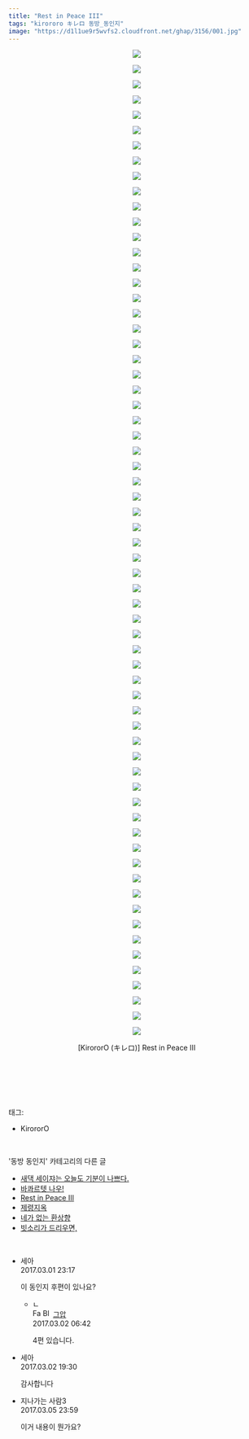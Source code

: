 ```yaml
---
title: "Rest in Peace III"
tags: "kirororo キレロ 동방_동인지"
image: "https://d1l1ue9r5wvfs2.cloudfront.net/ghap/3156/001.jpg"
---
```

<div class="article">
<p style="text-align: center; clear: none; float: none;"><img src="{{ site.imgserver9 }}/ghap/3156/001.jpg"/></p>
<p style="text-align: center; clear: none; float: none;"><img src="{{ site.imgserver9 }}/ghap/3156/002.jpg"/></p>
<p style="text-align: center; clear: none; float: none;"><img src="{{ site.imgserver9 }}/ghap/3156/003.jpg"/></p>
<p style="text-align: center; clear: none; float: none;"><img src="{{ site.imgserver9 }}/ghap/3156/004.jpg"/></p>
<p style="text-align: center; clear: none; float: none;"><img src="{{ site.imgserver9 }}/ghap/3156/005.jpg"/></p>
<p style="text-align: center; clear: none; float: none;"><img src="{{ site.imgserver9 }}/ghap/3156/006.jpg"/></p>
<p style="text-align: center; clear: none; float: none;"><img src="{{ site.imgserver9 }}/ghap/3156/007.jpg"/></p>
<p style="text-align: center; clear: none; float: none;"><img src="{{ site.imgserver9 }}/ghap/3156/008.jpg"/></p>
<p style="text-align: center; clear: none; float: none;"><img src="{{ site.imgserver9 }}/ghap/3156/009.jpg"/></p>
<p style="text-align: center; clear: none; float: none;"><img src="{{ site.imgserver9 }}/ghap/3156/010.jpg"/></p>
<p style="text-align: center; clear: none; float: none;"><img src="{{ site.imgserver9 }}/ghap/3156/011.jpg"/></p>
<p style="text-align: center; clear: none; float: none;"><img src="{{ site.imgserver9 }}/ghap/3156/012.jpg"/></p>
<p style="text-align: center; clear: none; float: none;"><img src="{{ site.imgserver9 }}/ghap/3156/013.jpg"/></p>
<p style="text-align: center; clear: none; float: none;"><img src="{{ site.imgserver9 }}/ghap/3156/014.jpg"/></p>
<p style="text-align: center; clear: none; float: none;"><img src="{{ site.imgserver9 }}/ghap/3156/015.jpg"/></p>
<p style="text-align: center; clear: none; float: none;"><img src="{{ site.imgserver9 }}/ghap/3156/016.jpg"/></p>
<p style="text-align: center; clear: none; float: none;"><img src="{{ site.imgserver9 }}/ghap/3156/017.jpg"/></p>
<p style="text-align: center; clear: none; float: none;"><img src="{{ site.imgserver9 }}/ghap/3156/018.jpg"/></p>
<p style="text-align: center; clear: none; float: none;"><img src="{{ site.imgserver9 }}/ghap/3156/019.jpg"/></p>
<p style="text-align: center; clear: none; float: none;"><img src="{{ site.imgserver9 }}/ghap/3156/020.jpg"/></p>
<p style="text-align: center; clear: none; float: none;"><img src="{{ site.imgserver9 }}/ghap/3156/021.jpg"/></p>
<p style="text-align: center; clear: none; float: none;"><img src="{{ site.imgserver9 }}/ghap/3156/022.jpg"/></p>
<p style="text-align: center; clear: none; float: none;"><img src="{{ site.imgserver9 }}/ghap/3156/023.jpg"/></p>
<p style="text-align: center; clear: none; float: none;"><img src="{{ site.imgserver9 }}/ghap/3156/024.jpg"/></p>
<p style="text-align: center; clear: none; float: none;"><img src="{{ site.imgserver9 }}/ghap/3156/025.jpg"/></p>
<p style="text-align: center; clear: none; float: none;"><img src="{{ site.imgserver9 }}/ghap/3156/026.jpg"/></p>
<p style="text-align: center; clear: none; float: none;"><img src="{{ site.imgserver9 }}/ghap/3156/027.jpg"/></p>
<p style="text-align: center; clear: none; float: none;"><img src="{{ site.imgserver9 }}/ghap/3156/028.jpg"/></p>
<p style="text-align: center; clear: none; float: none;"><img src="{{ site.imgserver9 }}/ghap/3156/029.jpg"/></p>
<p style="text-align: center; clear: none; float: none;"><img src="{{ site.imgserver9 }}/ghap/3156/030.jpg"/></p>
<p style="text-align: center; clear: none; float: none;"><img src="{{ site.imgserver9 }}/ghap/3156/031.jpg"/></p>
<p style="text-align: center; clear: none; float: none;"><img src="{{ site.imgserver9 }}/ghap/3156/032.jpg"/></p>
<p style="text-align: center; clear: none; float: none;"><img src="{{ site.imgserver9 }}/ghap/3156/033.jpg"/></p>
<p style="text-align: center; clear: none; float: none;"><img src="{{ site.imgserver9 }}/ghap/3156/034.jpg"/></p>
<p style="text-align: center; clear: none; float: none;"><img src="{{ site.imgserver9 }}/ghap/3156/035.jpg"/></p>
<p style="text-align: center; clear: none; float: none;"><img src="{{ site.imgserver9 }}/ghap/3156/036.jpg"/></p>
<p style="text-align: center; clear: none; float: none;"><img src="{{ site.imgserver9 }}/ghap/3156/037.jpg"/></p>
<p style="text-align: center; clear: none; float: none;"><img src="{{ site.imgserver9 }}/ghap/3156/038.jpg"/></p>
<p style="text-align: center; clear: none; float: none;"><img src="{{ site.imgserver9 }}/ghap/3156/039.jpg"/></p>
<p style="text-align: center; clear: none; float: none;"><img src="{{ site.imgserver9 }}/ghap/3156/040.jpg"/></p>
<p style="text-align: center; clear: none; float: none;"><img src="{{ site.imgserver9 }}/ghap/3156/041.jpg"/></p>
<p style="text-align: center; clear: none; float: none;"><img src="{{ site.imgserver9 }}/ghap/3156/042.jpg"/></p>
<p style="text-align: center; clear: none; float: none;"><img src="{{ site.imgserver9 }}/ghap/3156/043.jpg"/></p>
<p style="text-align: center; clear: none; float: none;"><img src="{{ site.imgserver9 }}/ghap/3156/044.jpg"/></p>
<p style="text-align: center; clear: none; float: none;"><img src="{{ site.imgserver9 }}/ghap/3156/045.jpg"/></p>
<p style="text-align: center; clear: none; float: none;"><img src="{{ site.imgserver9 }}/ghap/3156/046.jpg"/></p>
<p style="text-align: center; clear: none; float: none;"><img src="{{ site.imgserver9 }}/ghap/3156/047.jpg"/></p>
<p style="text-align: center; clear: none; float: none;"><img src="{{ site.imgserver9 }}/ghap/3156/048.jpg"/></p>
<p style="text-align: center; clear: none; float: none;"><img src="{{ site.imgserver9 }}/ghap/3156/049.jpg"/></p>
<p style="text-align: center; clear: none; float: none;"><img src="{{ site.imgserver9 }}/ghap/3156/050.jpg"/></p>
<p style="text-align: center; clear: none; float: none;"><img src="{{ site.imgserver9 }}/ghap/3156/051.jpg"/></p>
<p style="text-align: center; clear: none; float: none;"><img src="{{ site.imgserver9 }}/ghap/3156/052.jpg"/></p>
<p style="text-align: center; clear: none; float: none;"><img src="{{ site.imgserver9 }}/ghap/3156/053.jpg"/></p>
<p style="text-align: center; clear: none; float: none;"><img src="{{ site.imgserver9 }}/ghap/3156/054.jpg"/></p>
<p style="text-align: center; clear: none; float: none;"><img src="{{ site.imgserver9 }}/ghap/3156/055.jpg"/></p>
<p style="text-align: center; clear: none; float: none;"><img src="{{ site.imgserver9 }}/ghap/3156/056.jpg"/></p>
<p style="text-align: center; clear: none; float: none;"><img src="{{ site.imgserver9 }}/ghap/3156/057.jpg"/></p>
<p style="text-align: center; clear: none; float: none;"><img src="{{ site.imgserver9 }}/ghap/3156/058.jpg"/></p>
<p style="text-align: center; clear: none; float: none;"><img src="{{ site.imgserver9 }}/ghap/3156/059.jpg"/></p>
<p style="text-align: center; clear: none; float: none;"><img src="{{ site.imgserver9 }}/ghap/3156/060.jpg"/></p>
<p style="text-align: center; clear: none; float: none;"><img src="{{ site.imgserver9 }}/ghap/3156/061.jpg"/></p>
<p style="text-align: center; clear: none; float: none;"><img src="{{ site.imgserver9 }}/ghap/3156/062.jpg"/></p>
<p style="text-align: center; clear: none; float: none;"><img src="{{ site.imgserver9 }}/ghap/3156/063.jpg"/></p>
<p style="text-align: center; clear: none; float: none;"><img src="{{ site.imgserver9 }}/ghap/3156/064.jpg"/></p>
<p style="text-align: center; clear: none; float: none;"><img src="{{ site.imgserver9 }}/ghap/3156/065.jpg"/></p>
<p style="text-align: center; clear: none; float: none;">[KirororO (キレロ)] Rest in Peace III</p>
<p style="text-align: center; clear: none; float: none;"><br/></p>
<p><br/></p>
</div><br/>
<div class="tagTrail">
<p>태그: </p>
<ul>
<li>KirororO</li>
</ul>
</div><br/>
<div class="another">
<p>'동방 동인지' 카테고리의 다른 글</p>
<ul>
<li><a href="/ghap_3158">새댁 세이쟈는 오늘도 기분이 나쁘다.</a></li>
<li><a href="/ghap_3157">바콰르텟 나우!</a></li>
<li><a href="/ghap_3156">Rest in Peace III</a></li>
<li><a href="/ghap_3154">제령지옥</a></li>
<li><a href="/ghap_3144">네가 없는 환상향</a></li>
<li><a href="/ghap_3143">빗소리가 드리우면,</a></li>
</ul>
</div><br/>
<div class="cb_module cb_fluid">
<div class="cb_wrt cb_profile">
<div class="comment">
<ul>
<li class="cb_thumb_off" id="comment14928763">
<div class="cb_comment_area">
<div class="cb_info_area">
<div class="cb_section">
<span class="cb_nick_name">세아</span>
</div>
<div class="cb_section">
<span class="cb_date">2017.03.01 23:17 </span>
</div>
</div>
<div class="cb_dsc_comment">
<p class="cb_dsc">
											이 동인지 후편이 있나요?
										</p>
</div>
<ul>
<li class="cb_thumb_off" id="comment14928974">
<span class="cb_bu_subnode">ㄴ</span>
<div class="cb_comment_area">
<div class="cb_info_area">
<div class="cb_section">
<span class="cb_nick_name"><img alt="Favicon of https://ghaptouhou.tistory.com" height="16" onerror="this.onerror=null;this.parentNode.removeChild(this)" src="https://ghaptouhou.tistory.com/favicon.ico" width="16"/> <img alt="BlogIcon" height="16" onerror="this.parentNode.removeChild(this)" src="https://ghaptouhou.tistory.com/index.gif" width="16"/> <a href="https://ghaptouhou.tistory.com" onclick="return openLinkInNewWindow(this)"> 그압</a><span class="tistoryProfileLayerTrigger" onclick='TistoryProfile.show(event, this, {"title":"\uc800\uae30 \uc774\uac70 \ub098\uc911\uc5d0 \uc218\uc815 \uac00\ub2a5\ud558\ub098\uc694","url":"https:\/\/ghap.tistory.com","nickname":"\uadf8\uc555","items":[]}); return false;'></span></span>
</div>
<div class="cb_section">
<span class="cb_date">2017.03.02 06:42 </span>
</div>
</div>
<div class="cb_dsc_comment">
<p class="cb_dsc">
																4편 있습니다.
															</p>
</div>
</div>
</li>
</ul>
</div></li>
<li class="cb_thumb_off" id="comment14929633">
<div class="cb_comment_area">
<div class="cb_info_area">
<div class="cb_section">
<span class="cb_nick_name">세아</span>
</div>
<div class="cb_section">
<span class="cb_date">2017.03.02 19:30 </span>
</div>
</div>
<div class="cb_dsc_comment">
<p class="cb_dsc">
											감사합니다
										</p>
</div>
</div></li>
<li class="cb_thumb_off" id="comment14932104">
<div class="cb_comment_area">
<div class="cb_info_area">
<div class="cb_section">
<span class="cb_nick_name">지나가는 사람3</span>
</div>
<div class="cb_section">
<span class="cb_date">2017.03.05 23:59 </span>
</div>
</div>
<div class="cb_dsc_comment">
<p class="cb_dsc">
											이거 내용이 뭔가요?
										</p>
</div>
</div></li>
</ul>
</div>
</div><!-- commentList close -->
</div><br/>
